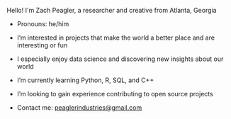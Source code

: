 Hello! I'm Zach Peagler, a researcher and creative from Atlanta, Georgia
- Pronouns: he/him
- I’m interested in projects that make the world a better place and are interesting or fun
-   I especially enjoy data science and discovering new insights about our world
- I’m currently learning Python, R, SQL, and C++
- I’m looking to gain experience contributing to open source projects

- Contact me: peaglerindustries@gmail.com


<!---
zpeagler/zpeagler is a ✨ special ✨ repository because its `README.md` (this file) appears on your GitHub profile.
You can click the Preview link to take a look at your changes.
--->
